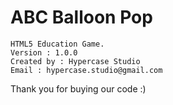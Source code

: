 # ABC Balloon Pop
    HTML5 Education Game.
    Version : 1.0.0
    Created by : Hypercase Studio
    Email : hypercase.studio@gmail.com

Thank you for buying our code :)